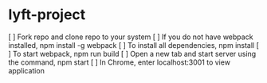 # lyft-project

[ ] Fork repo and clone repo to your system
[ ] If you do not have webpack installed, npm install -g webpack 
[ ] To install all dependencies, npm install 
[ ] To start webpack, npm run build
[ ] Open a new tab and start server using the command, npm start
[ ] In Chrome, enter localhost:3001 to view application
